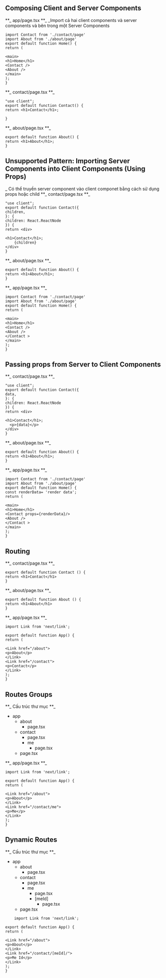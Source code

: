 ## Composing Client and Server Components

**\_ app/page.tsx **\_
\_Import cả hai client components và server components và bên trong một Server Components
```
import Contact from './contact/page'
import About from './about/page'
export default function Home() {
return (

<main>
<h1>Home</h1>
<Contact />
<About />
</main>
);
}
```

**\_ contact/page.tsx **\_
```
"use client";
export default function Contact() {
return <h1>Contact</h1>;

}
```

**\_ about/page.tsx **\_
```
export default function About() {
return <h1>About</h1>;
}
```

## Unsupported Pattern: Importing Server Components into Client Components (Using Props)

\_ Có thể truyền server component vào client componet bằng cách sử dụng props hoặc child
**\_ contact/page.tsx **\_
```
"use client";
export default function Contact({
children,
}: {
children: React.ReactNode
}) {
return <div>

<h1>Contact</h1>;
    {children}
</div> 
}
```

**\_ about/page.tsx **\_
```
export default function About() {
return <h1>About</h1>;
}
```

**\_ app/page.tsx **\_

```
import Contact from './contact/page'
import About from './about/page'
export default function Home() {
return (

<main>
<h1>Home</h1>
<Contact />
<About />
</Contact >
</main>
);
}
```
## Passing props from Server to Client Components

**\_ contact/page.tsx **\_
```
"use client";
export default function Contact({
data,
}: {
children: React.ReactNode
}) {
return <div>

<h1>Contact</h1>;
  <p>{data}</p>
</div> 
}
```

**\_ about/page.tsx **\_
```
export default function About() {
return <h1>About</h1>;
}
```
**\_ app/page.tsx **\_

```
import Contact from './contact/page'
import About from './about/page'
export default function Home() {
const renderData= 'render data';
return (

<main>
<h1>Home</h1>
<Contact props={renderData}/>
<About />
</Contact >
</main>
);
}
```

## Routing

**\_ contact/page.tsx **\_
```
export default function Contact () {
return <h1>Contact</h1>
}
```
**\_ about/page.tsx **\_
```
export default function About () {
return <h1>About</h1>
}
```
**\_ app/page.tsx **\_

```
import Link from 'next/link';

export default function App() {
return (

<Link href="/about">
<p>About</p>
</Link>
<Link href="/contact">
<p>Contact</p>
</Link>
);
}
```

## Routes Groups

**\_ Cấu trúc thư mục **\_

- app
  - about
    - page.tsx
  - contact
    - page.tsx
    - me
      - page.tsx
  - page.tsx

**\_ app/page.tsx **\_

```
import Link from 'next/link';

export default function App() {
return (

<Link href="/about">
<p>About</p>
</Link>
<Link href="/contact/me">
<p>Me</p>
</Link>
);
}
```
## Dynamic Routes

**\_ Cấu trúc thư mục **\_

- app
  - about
    - page.tsx
  - contact
    - page.tsx
    - me
      - page.tsx
      - [meId]
        - page.tsx
  - page.tsx
```
    import Link from 'next/link';

export default function App() {
return (

<Link href="/about">
<p>About</p>
</Link>
<Link href="/contact/[meId]/">
<p>Me Id</p>
</Link>
);
}
```
